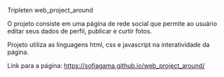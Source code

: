 Tripleten web_project_around

O projeto consiste em uma página de rede social que permite ao usuário editar seus dados de perfil, publicar e curtir fotos.

Projeto utiliza as linguagens html, css e javascript na interatividade da página.

Link para a página: https://sofiagama.github.io/web_project_around/
